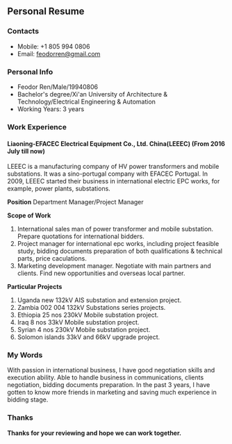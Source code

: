 ## Personal Resume

### Contacts
- Mobile: +1 805 994 0806
- Email: feodorren@gmail.com

### Personal Info
- Feodor Ren/Male/19940806
- Bachelor's degree/Xi'an University of Architecture & Technology/Electrical Engineering & Automation
- Working Years: 3 years

### Work Experience

#### Liaoning-EFACEC Electrical Equipment Co., Ltd. China(LEEEC) (From 2016 July till now)
LEEEC is a manufacturing company of HV power transformers and mobile substations. It was a sino-portugal company with EFACEC Portugal. In 2009, LEEEC started their business in international electric EPC works, for example, power plants, substations.

**Position** 
Department Manager/Project Manager

**Scope of Work** 
1. International sales man of power transformer and mobile substation. Prepare quotations for international bidders.
2. Project manager for international epc works, including project feasible study, bidding documents preparation of both qualifications & technical parts, price caculations.
3. Marketing development manager. Negotiate with main partners and clients. Find new opportunities and overseas local partner.

**Particular Projects**
1. Uganda new 132kV AIS substation and extension project.
2. Zambia 002 004 132kV Substations series projects.
3. Ethiopia 25 nos 230kV Mobile substation project.
4. Iraq 8 nos 33kV Mobile substation project.
5. Syrian 4 nos 230kV Mobile substation project.
6. Solomon islands 33kV and 66kV upgrade project.

### My Words

With passion in international business, I have good negotiation skills and execution ability. Able to handle business in communications, clients negotiation, bidding documents preparation. In the past 3 years, I have gotten to know more friends in marketing and saving much experience in bidding stage.

### Thanks

**Thanks for your reviewing and hope we can work together.**
